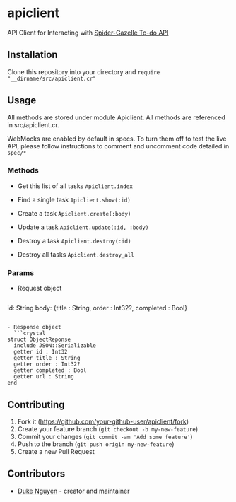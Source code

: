 # apiclient

API Client for Interacting with [Spider-Gazelle To-do API](https://github.com/dukeraphaelng/spider-gazelle-todo)

## Installation

Clone this repository into your directory and `require "__dirname/src/apiclient.cr"`

## Usage

All methods are stored under module Apiclient. All methods are referenced in src/apiclient.cr.

WebMocks are enabled by default in specs. To turn them off to test the live API, please follow instructions to comment and uncomment code detailed in `spec/*`

### Methods

- Get this list of all tasks `Apiclient.index`

- Find a single task `Apiclient.show(:id)`

- Create a task `Apiclient.create(:body)`

- Update a task `Apiclient.update(:id, :body)`

- Destroy a task `Apiclient.destroy(:id)`

- Destroy all tasks `Apiclient.destroy_all`

### Params

- Request object
  ```crystal
id: String
body: {title : String, order : Int32?, completed : Bool}
```

- Response object
  ```crystal
struct ObjectReponse
  include JSON::Serializable
  getter id : Int32
  getter title : String
  getter order : Int32?
  getter completed : Bool
  getter url : String
end
```

## Contributing

1. Fork it (<https://github.com/your-github-user/apiclient/fork>)
2. Create your feature branch (`git checkout -b my-new-feature`)
3. Commit your changes (`git commit -am 'Add some feature'`)
4. Push to the branch (`git push origin my-new-feature`)
5. Create a new Pull Request

## Contributors

- [Duke Nguyen](https://github.com/dukeraphaelng) - creator and maintainer
